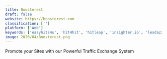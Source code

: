 ```yaml
---
title: Boosterest
draft: false 
website: https://boosterest.com
classification: ['']
platform: ['Web']
keywords: ['easyhits4u', 'hit4hit', 'hitleap', 'insighter.io', 'leadazzle', 'linkiro', 'promorepublic', 'rebrandly', 'rite.ly', 'snapt.io', 'exitbar.io']
image: 2020/04/Boosterest.png
---
```

Promote your Sites with our Powerful Traffic Exchange System